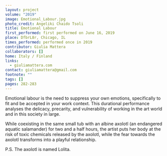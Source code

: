 ```yaml
---
layout: project
volume: "2019"
image: Emotional_Labour.jpg
photo_credit: Angeliki Chaido Tsoli
title: Emotional Labour
first_performed: first performed on June 16, 2019
place: DfbrL8r, Chicago, IL
times_performed: performed once in 2019
contributor: Giulia Mattera
collaborators: []
home: Italy / Finland
links:
  - giuliamattera.com
contact: giuliamattera@gmail.com
footnote: ""
tags: []
pages: 282-283
---
```


Emotional labour is the need to suppress your own emotions, specifically to fit and be accepted in your work context. This durational performance analyses the delicacy, precarity, and vulnerability of working in the art world and in this society in large.

While coexisting in the same small tub with an albine axolotl (an endangered aquatic salamander) for two and a half hours, the artist puts her body at the risk of toxic chemicals released by the axolotl, while the fear towards the axolotl transforms into a playful relationship.

P.S. The axolotl is named Lolita.
